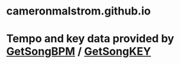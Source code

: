 # cameronmalstrom.github.io
# Tempo and key data provided by <a href="https://getsongbpm.com">GetSongBPM</a> / <a href="https://getsongkey.com">GetSongKEY</a>
